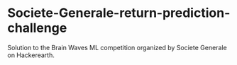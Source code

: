 # Societe-Generale-return-prediction-challenge

Solution to the Brain Waves ML competition organized by Societe Generale on Hackerearth.
